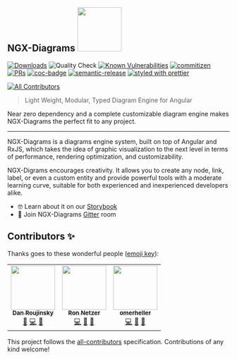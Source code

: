 ## NGX-Diagrams <img src="https://i.postimg.cc/mrZH51BT/icon.png" width="100">
[![Downloads](https://img.shields.io/npm/dt/ngx-diagrams?style=flat-square)](https://www.npmjs.com/package/ngx-diagrams)
![Quality Check](https://github.com/Vonage/ngx-diagrams/workflows/Quality%20Check/badge.svg)
[![Known Vulnerabilities](https://snyk.io/test/github/DanielNetzer/ngx-diagrams/badge.svg)](https://snyk.io/test/github/DanielNetzer/ngx-diagrams)
[![commitizen](https://img.shields.io/badge/commitizen-friendly-brightgreen.svg?style=flat-square)](http://commitizen.github.io/cz-cli/)
[![PRs](https://img.shields.io/badge/PRs-welcome-brightgreen.svg?style=flat-square)](https://github.com/DanielNetzer/ngx-diagrams)
[![coc-badge](https://img.shields.io/badge/codeof-conduct-ff69b4.svg?style=flat-square)](https://github.com/DanielNetzer/ngx-diagrams/blob/master/CODE_OF_CONDUCT.md)
[![semantic-release](https://img.shields.io/badge/%20%20%F0%9F%93%A6%F0%9F%9A%80-semantic--release-e10079.svg?style=flat-square)](https://github.com/semantic-release/semantic-release)
[![styled with prettier](https://img.shields.io/badge/styled_with-prettier-ff69b4.svg?style=flat-square)](https://github.com/prettier/prettier)
<!-- ALL-CONTRIBUTORS-BADGE:START - Do not remove or modify this section -->
[![All Contributors](https://img.shields.io/badge/all_contributors-3-orange.svg?style=flat-square)](#contributors-)
<!-- ALL-CONTRIBUTORS-BADGE:END -->

> Light Weight, Modular, Typed Diagram Engine for Angular

Near zero dependency and a complete customizable diagram engine makes NGX-Diagrams the perfect fit to any project.

---

NGX-Diagrams is a diagrams engine system, built on top of Angular and RxJS, which takes the idea of graphic visualization to the next level in terms of performance, rendering optimization, and customizability.

NGX-Digrams encourages creativity. It allows you to create any node, link, label, or even a custom entity and provide powerful tools with a moderate learning curve, suitable for both experienced and inexperienced developers alike.

- 🤓 Learn about it on our [Storybook](https://vonage.github.io/ngx-diagrams)
- 🍄 Join NGX-Diagrams [Gitter](https://gitter.im/ngx-diagrams/community) room

## Contributors ✨

Thanks goes to these wonderful people ([emoji key](https://allcontributors.org/docs/en/emoji-key)):

<!-- ALL-CONTRIBUTORS-LIST:START - Do not remove or modify this section -->
<!-- prettier-ignore-start -->
<!-- markdownlint-disable -->
<table>
  <tr>
    <td align="center"><a href="https://github.com/danzrou"><img src="https://avatars3.githubusercontent.com/u/6433766?v=4" width="100px;" alt=""/><br /><sub><b>Dan Roujinsky</b></sub></a><br /><a href="https://github.com/Vonage/ngx-diagrams/commits?author=danzrou" title="Documentation">📖</a> <a href="https://github.com/Vonage/ngx-diagrams/commits?author=danzrou" title="Code">💻</a> <a href="#ideas-danzrou" title="Ideas, Planning, & Feedback">🤔</a></td>
    <td align="center"><a href="https://github.com/ronnetzer"><img src="https://avatars2.githubusercontent.com/u/1116785?v=4" width="100px;" alt=""/><br /><sub><b>Ron Netzer</b></sub></a><br /><a href="https://github.com/Vonage/ngx-diagrams/commits?author=ronnetzer" title="Code">💻</a> <a href="#ideas-ronnetzer" title="Ideas, Planning, & Feedback">🤔</a> <a href="https://github.com/Vonage/ngx-diagrams/commits?author=ronnetzer" title="Documentation">📖</a></td>
    <td align="center"><a href="https://github.com/omerheller"><img src="https://avatars0.githubusercontent.com/u/18534185?v=4" width="100px;" alt=""/><br /><sub><b>omerheller</b></sub></a><br /><a href="https://github.com/Vonage/ngx-diagrams/commits?author=omerheller" title="Code">💻</a> <a href="#ideas-omerheller" title="Ideas, Planning, & Feedback">🤔</a> <a href="https://github.com/Vonage/ngx-diagrams/commits?author=omerheller" title="Documentation">📖</a></td>
  </tr>
</table>

<!-- markdownlint-enable -->
<!-- prettier-ignore-end -->
<!-- ALL-CONTRIBUTORS-LIST:END -->

This project follows the [all-contributors](https://github.com/all-contributors/all-contributors) specification. Contributions of any kind welcome!
